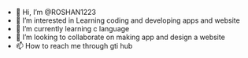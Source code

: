 - 👋 Hi, I’m @ROSHAN1223
- 👀 I’m interested in Learning coding and developing apps and website
- 🌱 I’m currently learning c language
- 💞️ I’m looking to collaborate on making app and design a website
- 📫 How to reach me through gti hub

<!---
ROSHAN1223/ROSHAN1223 is a ✨ special ✨ repository because its `README.md` (this file) appears on your GitHub profile.
You can click the Preview link to take a look at your changes.
--->
